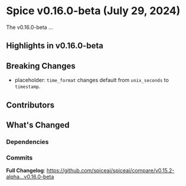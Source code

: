 # Spice v0.16.0-beta (July 29, 2024)

The v0.16.0-beta ...


## Highlights in v0.16.0-beta


## Breaking Changes

- placeholder: `time_format` changes default from `unix_seconds` to `timestamp`.

## Contributors

## What's Changed

### Dependencies

### Commits

**Full Changelog**: https://github.com/spiceai/spiceai/compare/v0.15.2-alpha...v0.16.0-beta

